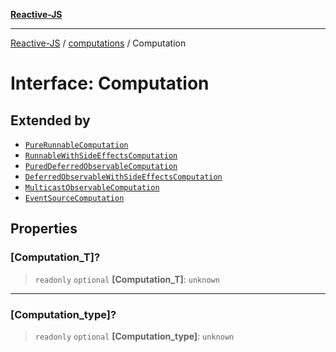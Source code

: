 [**Reactive-JS**](../../README.md)

***

[Reactive-JS](../../README.md) / [computations](../README.md) / Computation

# Interface: Computation

## Extended by

- [`PureRunnableComputation`](../../concurrent/Observable/interfaces/PureRunnableComputation.md)
- [`RunnableWithSideEffectsComputation`](../../concurrent/Observable/interfaces/RunnableWithSideEffectsComputation.md)
- [`PuredDeferredObservableComputation`](../../concurrent/Observable/interfaces/PuredDeferredObservableComputation.md)
- [`DeferredObservableWithSideEffectsComputation`](../../concurrent/Observable/interfaces/DeferredObservableWithSideEffectsComputation.md)
- [`MulticastObservableComputation`](../../concurrent/Observable/interfaces/MulticastObservableComputation.md)
- [`EventSourceComputation`](../../events/EventSource/interfaces/EventSourceComputation.md)

## Properties

### \[Computation\_T\]?

> `readonly` `optional` **\[Computation\_T\]**: `unknown`

***

### \[Computation\_type\]?

> `readonly` `optional` **\[Computation\_type\]**: `unknown`
